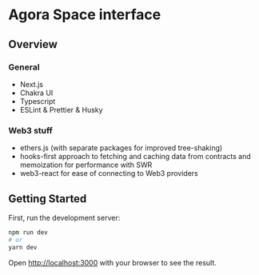 # Agora Space interface

## Overview

### General

- Next.js
- Chakra UI
- Typescript
- ESLint & Prettier & Husky

### Web3 stuff

- ethers.js (with separate packages for improved tree-shaking)
- hooks-first approach to fetching and caching data from contracts and memoization for performance with SWR
- web3-react for ease of connecting to Web3 providers

## Getting Started

First, run the development server:

```bash
npm run dev
# or
yarn dev
```

Open [http://localhost:3000](http://localhost:3000) with your browser to see the result.

